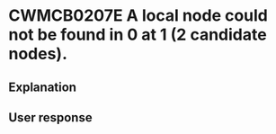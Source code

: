 # CWMCB0207E A local node could not be found in 0 at 1 (2 candidate nodes).

## Explanation

## User response